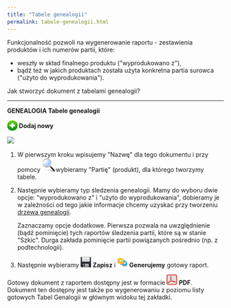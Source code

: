 ```yaml
---
title: "Tabele genealogii"
permalink: tabele-genealogii.html
---
```

 Funkcjonalność pozwoli na wygenerowanie raportu - zestawienia produktów i ich numerów partii, które: 

- weszły w skład finalnego produktu ("wyprodukowano z"),
- bądź też w jakich produktach została użyta konkretna partia surowca ("użyto do wyprodukowania").

  

  

  

Jak stworzyć dokument z tabelami genealogii?

* * *

  

<b>GENEALOGIA  Tabele genealogii  </b>

<b>
<a href="/images/newIcon24.png" imageanchor="1"><img border="0" src="/images/newIcon24.png" style="vertical-align:-6px"></a>
        Dodaj nowy
    </b>

  

![](/images/Genealogia-%20tabele%20genealogii-%20strza%C5%82ki.png)

1. W pierwszym kroku wpisujemy "Nazwę" dla tego dokumentu i przy pomocy ![](/images/lupka.png)wybieramy "Partię" (produkt), dla którego tworzymy tabele.  
  
2. Następnie wybieramy typ śledzenia genealogii. Mamy do wyboru dwie opcje: "wyprodukowano z" i "użyto do wyprodukowania", dobieramy je w zależności od tego jakie informacje chcemy uzyskać przy tworzeniu [drzewa genealogii](/drzewo-genealogii).  
  
    Zaznaczamy opcje dodatkowe. Pierwsza pozwala na uwzględnienie (bądź pominięcie) tych raportów śledzenia partii, które są w stanie "Szkic". Durga zakłada pominięcie partii powiązanych pośrednio (np. z podtechnologii).  
  
3. Następnie wybieramy ![](/images/saveIcon24.png) **Zapisz** i ![](/images/generateIcon24.png) **Generujemy** gotowy raport.  
  
Gotowy dokument z raportem dostępny jest w formacie ![](/images/pdfIcon24.png) **PDF**.  
Dokument ten dostępny jest także po wygenerowaniu z poziomu listy gotowych Tabel Genalogii w głównym widoku tej zakładki.

